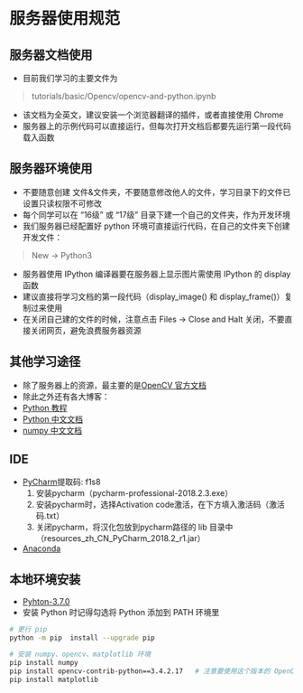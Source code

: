 # 服务器使用规范

## 服务器文档使用

- 目前我们学习的主要文件为
> tutorials/basic/Opencv/opencv-and-python.ipynb
- 该文档为全英文，建议安装一个浏览器翻译的插件，或者直接使用 Chrome
- 服务器上的示例代码可以直接运行，但每次打开文档后都要先运行第一段代码载入函数

## 服务器环境使用

- 不要随意创建 文件&文件夹，不要随意修改他人的文件，学习目录下的文件已设置只读权限不可修改
- 每个同学可以在 “16级” 或 “17级” 目录下建一个自己的文件夹，作为开发环境
- 我们服务器已经配置好 python 环境可直接运行代码，在自己的文件夹下创建开发文件：
> New -> Python3
- 服务器使用 IPython 编译器要在服务器上显示图片需使用 IPython 的 display 函数
- 建议直接将学习文档的第一段代码（display_image() 和 display_frame()）复制过来使用
- 在关闭自己建的文件的时候，注意点击 Files -> Close and Halt 关闭，不要直接关闭网页，避免浪费服务器资源

## 其他学习途径

- 除了服务器上的资源，最主要的是[OpenCV 官方文档](https://docs.opencv.org/master/d9/df8/tutorial_root.html)
- 除此之外还有各大博客：
- [Python 教程](https://www.liaoxuefeng.com/wiki/0014316089557264a6b348958f449949df42a6d3a2e542c000)
- [Python 中文文档](https://yiyibooks.cn/xx/python_352/index.html)
- [numpy 中文文档](https://yiyibooks.cn/xx/NumPy_v111/index.html)

## IDE

- [PyCharm](https://pan.baidu.com/s/1hwVJe4oZ5DJW0Ij-MDwzYg)提取码: f1s8
    1. 安装pycharm（pycharm-professional-2018.2.3.exe）
    1. 安装pycharm时，选择Activation code激活，在下方填入激活码（激活码.txt）
    1. 关闭pycharm，将汉化包放到pycharm路径的 lib 目录中（resources_zh_CN_PyCharm_2018.2_r1.jar）
- [Anaconda](https://repo.anaconda.com/archive/Anaconda3-5.2.0-Windows-x86_64.exe)

## 本地环境安装

- [Pyhton-3.7.0](https://www.python.org/ftp/python/3.7.0/python-3.7.0.exe)
- 安装 Python 时记得勾选将 Python 添加到 PATH 环境里

```bash
# 更行 pip
python -m pip  install --upgrade pip

# 安装 numpy、opencv、matplotlib 环境
pip install numpy
pip install opencv-contrib-python==3.4.2.17   # 注意要使用这个版本的 OpenCV 库，最新版 SIFT 函数不能用
pip install matplotlib
```